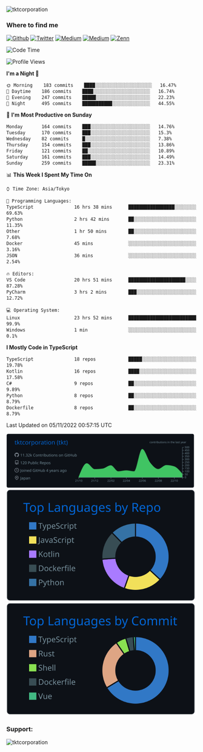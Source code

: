 <p align="left"> <img src="https://komarev.com/ghpvc/?username=tktcorporation&label=Profile%20views&color=0e75b6&style=flat" alt="tktcorporation" /> </p>

<h3>Where to find me</h3>
<p>
<a href="https://github.com/tktcorporation" target="_blank"><img alt="Github" src="https://img.shields.io/badge/GitHub-%2312100E.svg?&style=for-the-badge&logo=Github&logoColor=white" /></a>
<a href="https://twitter.com/tktcorporation" target="_blank"><img alt="Twitter" src="https://img.shields.io/badge/twitter-%231DA1F2.svg?&style=for-the-badge&logo=twitter&logoColor=white" /></a>
<a href="https://www.linkedin.com/in/tktcorporation" target="_blank"><img alt="Medium" src="https://img.shields.io/badge/linkdin-0a66c2.svg?&style=for-the-badge&logo=linkedin&logoColor=white" /></a>
<a href="https://qiita.com/tktcorporation" target="_blank"><img alt="Medium" src="https://img.shields.io/badge/qiita-55C500.svg?&style=for-the-badge&logo=qiita&logoColor=white" /></a>
<a href="https://zenn.dev/tktcorporation" target="_blank"><img alt="Zenn" src="https://img.shields.io/badge/Zenn-3EA8FF.svg?&style=for-the-badge&logo=Zenn&logoColor=white" /></a>
</p>
  
<!--START_SECTION:waka-->
![Code Time](http://img.shields.io/badge/Code%20Time-708%20hrs%2033%20mins-blue)

![Profile Views](http://img.shields.io/badge/Profile%20Views-14-blue)

**I'm a Night 🦉** 

```text
🌞 Morning    183 commits    ████░░░░░░░░░░░░░░░░░░░░░   16.47% 
🌆 Daytime    186 commits    ████░░░░░░░░░░░░░░░░░░░░░   16.74% 
🌃 Evening    247 commits    █████░░░░░░░░░░░░░░░░░░░░   22.23% 
🌙 Night      495 commits    ███████████░░░░░░░░░░░░░░   44.55%

```
📅 **I'm Most Productive on Sunday** 

```text
Monday       164 commits    ███░░░░░░░░░░░░░░░░░░░░░░   14.76% 
Tuesday      170 commits    ███░░░░░░░░░░░░░░░░░░░░░░   15.3% 
Wednesday    82 commits     █░░░░░░░░░░░░░░░░░░░░░░░░   7.38% 
Thursday     154 commits    ███░░░░░░░░░░░░░░░░░░░░░░   13.86% 
Friday       121 commits    ██░░░░░░░░░░░░░░░░░░░░░░░   10.89% 
Saturday     161 commits    ███░░░░░░░░░░░░░░░░░░░░░░   14.49% 
Sunday       259 commits    █████░░░░░░░░░░░░░░░░░░░░   23.31%

```


📊 **This Week I Spent My Time On** 

```text
⌚︎ Time Zone: Asia/Tokyo

💬 Programming Languages: 
TypeScript               16 hrs 38 mins      █████████████████░░░░░░░░   69.63% 
Python                   2 hrs 42 mins       ██░░░░░░░░░░░░░░░░░░░░░░░   11.35% 
Other                    1 hr 50 mins        ██░░░░░░░░░░░░░░░░░░░░░░░   7.68% 
Docker                   45 mins             ░░░░░░░░░░░░░░░░░░░░░░░░░   3.16% 
JSON                     36 mins             ░░░░░░░░░░░░░░░░░░░░░░░░░   2.54%

🔥 Editors: 
VS Code                  20 hrs 51 mins      █████████████████████░░░░   87.28% 
PyCharm                  3 hrs 2 mins        ███░░░░░░░░░░░░░░░░░░░░░░   12.72%

💻 Operating System: 
Linux                    23 hrs 52 mins      █████████████████████████   99.9% 
Windows                  1 min               ░░░░░░░░░░░░░░░░░░░░░░░░░   0.1%

```

**I Mostly Code in TypeScript** 

```text
TypeScript               18 repos            █████░░░░░░░░░░░░░░░░░░░░   19.78% 
Kotlin                   16 repos            ████░░░░░░░░░░░░░░░░░░░░░   17.58% 
C#                       9 repos             ██░░░░░░░░░░░░░░░░░░░░░░░   9.89% 
Python                   8 repos             ██░░░░░░░░░░░░░░░░░░░░░░░   8.79% 
Dockerfile               8 repos             ██░░░░░░░░░░░░░░░░░░░░░░░   8.79%

```



 Last Updated on 05/11/2022 00:57:15 UTC
<!--END_SECTION:waka-->

[![](https://raw.githubusercontent.com/tktcorporation/tktcorporation/master/profile-summary-card-output/github_dark/0-profile-details.svg)](https://github.com/vn7n24fzkq/github-profile-summary-cards)
[![](https://raw.githubusercontent.com/tktcorporation/tktcorporation/master/profile-summary-card-output/github_dark/1-repos-per-language.svg)](https://github.com/vn7n24fzkq/github-profile-summary-cards) [![](https://raw.githubusercontent.com/tktcorporation/tktcorporation/master/profile-summary-card-output/github_dark/2-most-commit-language.svg)](https://github.com/vn7n24fzkq/github-profile-summary-cards)

<h3 align="left">Support:</h3>
<p><a href="https://www.buymeacoffee.com/tktcorporation"> <img align="left" src="https://cdn.buymeacoffee.com/buttons/v2/default-yellow.png" height="50" width="210" alt="tktcorporation" /></a></p><br><br>
